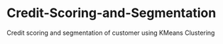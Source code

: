 # Credit-Scoring-and-Segmentation
Credit scoring and segmentation of customer using KMeans Clustering
